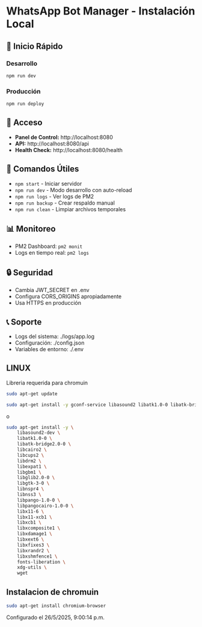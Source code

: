 # WhatsApp Bot Manager - Instalación Local

## 🚀 Inicio Rápido

### Desarrollo
```bash
npm run dev
```

### Producción
```bash
npm run deploy
```

## 📱 Acceso
- **Panel de Control:** http://localhost:8080
- **API:** http://localhost:8080/api
- **Health Check:** http://localhost:8080/health

## 🔧 Comandos Útiles
- `npm start` - Iniciar servidor
- `npm run dev` - Modo desarrollo con auto-reload
- `npm run logs` - Ver logs de PM2
- `npm run backup` - Crear respaldo manual
- `npm run clean` - Limpiar archivos temporales

## 📊 Monitoreo
- PM2 Dashboard: `pm2 monit`
- Logs en tiempo real: `pm2 logs`

## 🔒 Seguridad
- Cambia JWT_SECRET en .env
- Configura CORS_ORIGINS apropiadamente
- Usa HTTPS en producción

## 📞 Soporte
- Logs del sistema: ./logs/app.log
- Configuración: ./config.json
- Variables de entorno: ./.env

## LINUX
Libreria requerida para chromuin
```bash
sudo apt-get update
```
```bash
sudo apt-get install -y gconf-service libasound2 libatk1.0-0 libatk-bridge2.0-0 libc6 libcairo2 libcups2 libdbus-1-3 libexpat1 libfontconfig1 libgcc1 libgconf-2-4 libgdk-pixbuf2.0-0 libglib2.0-0 libgtk-3-0 libnspr4 libpango-1.0-0 libpangocairo-1.0-0 libstdc++6 libx11-6 libx11-xcb1 libxcb1 libxcomposite1 libxcursor1 libxdamage1 libxext6 libxfixes3 libxi6 libxrandr2 libxrender1 libxss1 libxtst6 ca-certificates fonts-liberation libappindicator1 libnss3 lsb-release xdg-utils wget
```
o
```bash
sudo apt-get install -y \
    libasound2-dev \
    libatk1.0-0 \
    libatk-bridge2.0-0 \
    libcairo2 \
    libcups2 \
    libdrm2 \
    libexpat1 \
    libgbm1 \
    libglib2.0-0 \
    libgtk-3-0 \
    libnspr4 \
    libnss3 \
    libpango-1.0-0 \
    libpangocairo-1.0-0 \
    libx11-6 \
    libx11-xcb1 \
    libxcb1 \
    libxcomposite1 \
    libxdamage1 \
    libxext6 \
    libxfixes3 \
    libxrandr2 \
    libxshmfence1 \
    fonts-liberation \
    xdg-utils \
    wget
```

## Instalacion de chromuin
```bash
sudo apt-get install chromium-browser
```

Configurado el 26/5/2025, 9:00:14 p.m.
